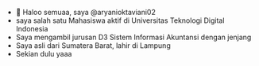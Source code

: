 - 👋 Haloo semuaa, saya @aryanioktaviani02
- saya salah satu Mahasiswa aktif di Universitas Teknologi Digital Indonesia
- Saya mengambil jurusan D3 Sistem Informasi Akuntansi dengan jenjang 
- Saya asli dari Sumatera Barat, lahir di Lampung
- Sekian dulu yaaa

<!---
aryanioktaviani02/aryanioktaviani02 is a ✨ special ✨ repository because its `README.md` (this file) appears on your GitHub profile.
You can click the Preview link to take a look at your changes.
--->
